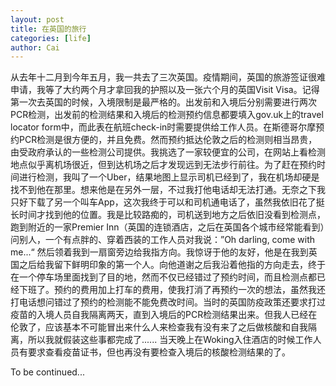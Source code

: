 ```yaml
---
layout: post
title: 在英国的旅行
categories: [life]
author: Cai
---
```


从去年十二月到今年五月，我一共去了三次英国。疫情期间，英国的旅游签证很难申请，我等了大约两个月才拿回我的护照以及一张六个月的英国Visit Visa。记得第一次去英国的时候，入境限制是最严格的。出发前和入境后分别需要进行两次PCR检测，出发前的检测结果和入境后的检测预约信息都要填入gov.uk上的travel locator form中，而此表在航班check-in时需要提供给工作人员。在斯德哥尔摩预约PCR检测是很方便的，并且免费。然而预约抵达伦敦之后的检测则相当昂贵，由受政府承认的一些检测公司提供。我挑选了一家较便宜的公司，在网站上看检测地点似乎离机场很近，但到达机场之后才发现远到无法步行前往。为了赶在预约时间进行检测，我叫了一个Uber，结果地图上显示司机已经到了，我在机场却硬是找不到他在那里。想来他是在另外一层，不过我打他电话却无法打通。无奈之下我只好下载了另一个叫车App，这次我终于可以和司机通电话了，虽然我依旧花了挺长时间才找到他的位置。我是比较路痴的，司机送到地方之后依旧没看到检测点，跑到附近的一家Premier Inn（英国的连锁酒店，之后在英国各个城市经常能看到）问别人，一个有点胖的、穿着西装的工作人员对我说：”Oh darling, come with me...“ 然后领着我到一扇窗旁边给我指方向。我惊讶于他的友好，他是在我到英国之后给我留下鲜明印象的第一个人。向他道谢之后我沿着他指的方向走去，终于在一个停车场里面找到了目的地，然而不仅已经错过了预约时间，而且检测点都已经下班了。预约的费用加上打车的费用，使我打消了再预约一次的想法，虽然我还打电话想问错过了预约的检测能不能免费改时间。当时的英国防疫政策还要求打过疫苗的入境人员自我隔离两天，直到入境后的PCR检测结果出来。但我人已经在伦敦了，应该基本不可能冒出来什么人来检查我有没有来了之后做核酸和自我隔离，所以我就假装这些事都完成了...... 当天晚上在Woking入住酒店的时候工作人员有要求查看疫苗证书，但也再没有要检查入境后的核酸检测结果的了。

To be continued...